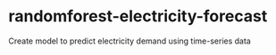 # randomforest-electricity-forecast
Create model to predict electricity demand using time-series data
